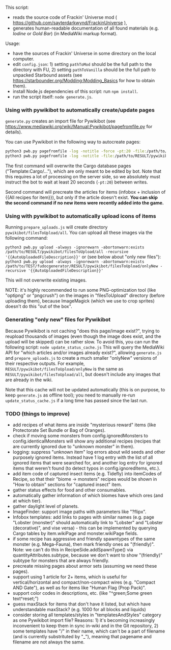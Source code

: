 This script:
- reads the source code of Frackin' Universe mod ( https://github.com/sayterdarkwynd/FrackinUniverse ),
- generates human-readable documentation of all found materials (e.g. *Iodine* or *Gold Bar*) (in MediaWiki markup format).

Usage:
- have the sources of Frackin' Universe in some directory on the local computer.
- edit `config.json`: 1) setting `pathToMod` should be the full path to the directory with FU, 2) setting `pathToVanilla` should be the full path to unpacked Starbound assets (see https://starbounder.org/Modding:Modding_Basics for how to obtain them).
- install Node.js dependencies of this script: run `npm install`.
- run the script itself: `node generate.js`.

### Using with pywikibot to automatically create/update pages

`generate.py` creates an import file for Pywikibot (see https://www.mediawiki.org/wiki/Manual:Pywikibot/pagefromfile.py for details).

You can use Pywikibot in the following way to autocreate pages:
```bash
python3 pwb.py pagefromfile -log -notitle -force -pt:20 -file:/path/to/RESULT/pywikibot/cargoDatabase.import.txt
python3 pwb.py pagefromfile -log -notitle -file:/path/to/RESULT/pywikibot/precreateArticles.import.txt
```

The first command will overwrite the Cargo database pages ("Template:Cargo/..."), which are only meant to be edited by bot. Note that this requires a lot of processing on the server side, so we absolutely must instruct the bot to wait at least 20 seconds (`-pt:20`) between writes.

Second command will precreate the articles for items (infobox + inclusion of {{All recipes for item}}), but only if the article doesn't exist. **You can skip the second command if no new items were recently added into the game.**

### Using with pywikibot to automatically upload icons of items

Running `prepare_uploads.js` will create directory `pywikibot/filesToUpload/all`. You can upload all these images via the following command:

`python3 pwb.py upload -always -ignorewarn -abortonwarn:exists /path/to/RESULT/pywikibot/filesToUpload/all -recursive '{{AutoUploadedFileDescription}}'`
or (see below about "only new files"):
`python3 pwb.py upload -always -ignorewarn -abortonwarn:exists /path/to/TEST/fudocgenerator/RESULT/pywikibot/filesToUpload/onlyNew -recursive '{{AutoUploadedFileDescription}}'`

This will not overwrite existing images.

NOTE: it's highly recommended to run some PNG-optimization tool (like "optipng" or "pngcrush") on the images in "filesToUpload" directory (before uploading them), because ImageMagick (which we use to crop sprites) doesn't do this "out of the box".

### Generating "only new" files for Pywikibot

Because Pywikibot is not caching "does this page/image exist?", trying to reupload thousands of images (even though the image does exist, and the upload will be skipped) can be rather slow. To avoid this, you can run the following script:
`node update_status_cache.js`
This will query the MediaWiki API for "which articles and/or images already exist?", allowing `generate.js` and `prepare_uploads.js` to create a much smaller "onlyNew" versions of their respective outputs. For example, `RESULT/pywikibot/filesToUpload/onlyNew` is the same as `RESULT/pywikibot/filesToUpload/all`, but doesn't include any images that are already in the wiki.

Note that this cache will not be updated automatically (this is on purpose, to keep `generate.js` as offline tool); you need to manually re-run `update_status_cache.js` if a long time has passed since the last run.

### TODO (things to improve)

- add recipes of what items are inside "mysterious reward" items (like Protectorate Set Bundle or Bag of Oranges).
- check if moving some monsters from config.ignoredMonsters to config.identicalMonsters will show any additional recipes (recipes that are currently ignored due to "unknown monster" in them).
- logging: suppress "unknown item" log errors about wild seeds and other purposely ignored items. Instead have 1 log entry with the list of all ignored items that were searched for, and another log entry for ignored items that weren't found (to detect typos in config.ignoredItems, etc.).
- add item code of captured insect items (e.g. Tidefly) into itemCodes of Recipe, so that their "biome -> monsters" recipes would be shown in "How to obtain" sections for "captured insect" item.
- gather status effects for food and other consumables.
- automatically gather information of which biomes have which ores (and at which tier).
- gather daylight level of planets.
- ImageFinder: support image paths with parameters like "?flipx".
- Infobox templates: add links to pages with similar names (e.g. page "Lobster (monster)" should automatically link to "Lobster" and "Lobster (decorative)", and vise versa) - this can be implemented by querying Cargo tables by item.wikiPage and monster.wikiPage fields.
- if some recipe has aggressive and friendly spawntypes of the same monster (e.g. Mega-Fauna), then mark friendly ones as "(friendly)". Note: we can't do this in RecipeSide.addSpawnType() via quantityAttributes.subtype, because we don't want to show "(friendly)" subtype for monsters that are always friendly.
- precreate missing pages about armor sets (assuming we need these pages).
- support using 1 article for 2+ items, which is useful for vertical/horizontal and compact/non-compact wires (e.g. "Compact AND Gate"), as well as for items like "Human Flag (Prop Pack)".
- support color codes in descriptions, etc. (like "^green;Some green text^reset;")
- guess maxStack for items that don't have it listed, but which have understandable maxStack? (e.g. 1000 for all blocks and liquids)
- consider storing all templates/styles in "templatesAndStyles" category as one Pywikibot import file? Reasons: 1) it's becoming increasingly inconvenient to keep them in sync in-wiki and in the Git repository, 2) some templates have "/" in their name, which can't be a part of filename (and is currently substrituted by "_"), meaning that pagename and filename are not always the same.
